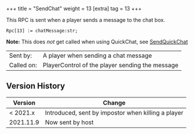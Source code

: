 +++
title = "SendChat"
weight = 13
[extra]
tag = 13
+++

This RPC is sent when a player sends a message to the chat box.

<!-- more -->

```
Rpc[13] := chatMessage:str;
```

**Note:** This does _not_ get called when using QuickChat, see [SendQuickChat](@/networking/rpc/33_sendquickchat.md)

|            |                                                    |
| ---------- | -------------------------------------------------- |
| Sent by:   | A player when sending a chat message               |
| Called on: | PlayerControl of the player sending the message    |

## Version History

| Version   | Change                                             |
| --------- | -------------------------------------------------- |
| < 2021.x  | Introduced, sent by impostor when killing a player |
| 2021.11.9 | Now sent by host                                   |
